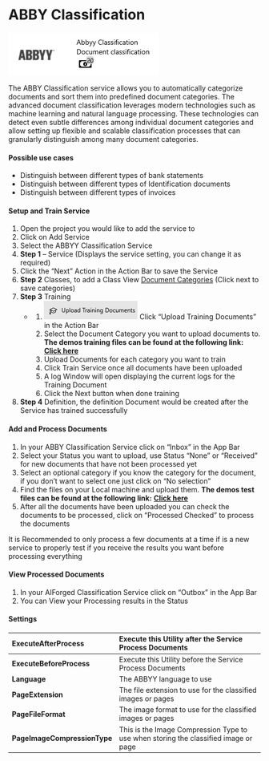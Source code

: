 # ABBY Classification

![](../assets/32.png)

The ABBY Classification service allows you to automatically categorize documents and sort them into predefined document categories. The advanced document classification leverages modern technologies such as machine learning and natural language processing. These technologies can detect even subtle differences among individual document categories and allow setting up flexible and scalable classification processes that can granularly distinguish among many document categories.

#### Possible use cases

* Distinguish between different types of bank statements
* Distinguish between different types of Identification documents
* Distinguish between different types of invoices

#### Setup and Train Service

1. Open the project you would like to add the service to
2. Click on Add Service
3. Select the ABBYY Classification Service
4. **Step 1** – Service \(Displays the service setting, you can change it as required\)
5. Click the “Next” Action in the Action Bar to save the Service
6. **Step 2** Classes, to add a Class View [Document Categories]() \(Click next to save categories\)
7. **Step 3** Training
   * 1. ![](../assets/33.png) Click “Upload Training Documents” in the Action Bar
     2. Select the Document Category you want to upload documents to. **The demos training files can be found at the following link:** [**Click here**](https://larchold-my.sharepoint.com/:u:/g/personal/jannie_larcai_com/EVXJvXsMjM1Gnmhcic-UUnoB99xK0fDRjsaZREkx63PFHg?e=4RtU6d)
     3. Upload Documents for each category you want to train
     4. Click Train Service once all documents have been uploaded
     5. A log Window will open displaying the current logs for the Training Document
     6. Click the Next button when done training
8. **Step 4** Definition, the definition Document would be created after the Service has trained successfully

#### Add and Process Documents

1. In your ABBY Classification Service click on “Inbox” in the App Bar
2. Select your Status you want to upload, use Status “None” or “Received” for new documents that have not been processed yet
3. Select an optional category if you know the category for the document, if you don’t want to select one just click on “No selection”
4. Find the files on your Local machine and upload them. **The demos test files can be found at the following link:** [**Click here**](https://larchold-my.sharepoint.com/:u:/g/personal/jannie_larcai_com/Ec-_k8RmUqNAv6WgCgwItfcBTRp1Gk0V6OeyTj2S3SIUQg?e=EquxX9)
5. After all the documents have been uploaded you can check the documents to be processed, click on “Processed Checked” to process the documents

It is Recommended to only process a few documents at a time if is a new service to properly test if you receive the results you want before processing everything

#### View Processed Documents

1. In your AIForged Classification Service click on “Outbox” in the App Bar
2. You can View your Processing results in the Status

#### Settings

| **ExecuteAfterProcess** | Execute this Utility after the Service Process Documents |
| :--- | :--- |
| **ExecuteBeforeProcess** | Execute this Utility before the Service Process Documents |
| **Language** | The ABBYY language to use |
| **PageExtension** | The file extension to use for the classified images or pages |
| **PageFileFormat** | The image format to use for the classified images or pages |
| **PageImageCompressionType** | This is the Image Compression Type to use when storing the classified image or page |

